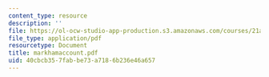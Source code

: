 ```yaml
---
content_type: resource
description: ''
file: https://ol-ocw-studio-app-production.s3.amazonaws.com/courses/21a-441-the-conquest-of-america-spring-2004/40cbcb357fabbe73a7186b236e46a657_markhamaccount.pdf
file_type: application/pdf
resourcetype: Document
title: markhamaccount.pdf
uid: 40cbcb35-7fab-be73-a718-6b236e46a657
---
```


